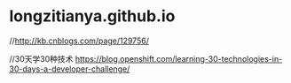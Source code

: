 # longzitianya.github.io
//http://kb.cnblogs.com/page/129756/

//30天学30种技术
https://blog.openshift.com/learning-30-technologies-in-30-days-a-developer-challenge/
